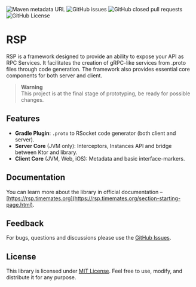 ![Maven metadata URL](https://img.shields.io/maven-metadata/v?metadataUrl=https%3A%2F%2Fmaven.timemates.org%2Freleases%2Forg%2Ftimemates%2Frsproto%2Fclient-core%2Fmaven-metadata.xml)
![GitHub issues](https://img.shields.io/github/issues/timemates/rsproto)
![GitHub closed pull requests](https://img.shields.io/github/issues-pr-closed/timemates/rsproto)
![GitHub License](https://img.shields.io/github/license/timemates/rsproto)
# RSP

RSP is a framework designed to provide an ability to expose your API as RPC Services.
It facilitates the creation of gRPC-like services from .proto files through code generation.
The framework also provides essential core components for both server and client.

> **Warning** <br>
> This project is at the final stage of prototyping, be ready for possible changes.

## Features
- **Gradle Plugin**: `.proto` to RSocket code generator (both client and server).
- **Server Core** (JVM only): Interceptors, Instances API and bridge between Ktor and library.
- **Client Core** (JVM, Web, iOS): Metadata and basic interface-markers.

## Documentation

You can learn more about the library in official documentation – [https://rsp.timemates.org](https://rsp.timemates.org/section-starting-page.html).

## Feedback

For bugs, questions and discussions please use
the [GitHub Issues](https://github.com/timemates/rsproto/issues).

## License

This library is licensed under [MIT License](LICENSE). Feel free to use, modify, and distribute it for any purpose.
